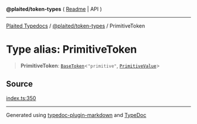 **@plaited/token-types** ( [Readme](../README.md) \| API )

***

[Plaited Typedocs](../../../modules.md) / [@plaited/token-types](../modules.md) / PrimitiveToken

# Type alias: PrimitiveToken

> **PrimitiveToken**: [`BaseToken`](BaseToken.md)\<`"primitive"`, [`PrimitiveValue`](PrimitiveValue.md)\>

## Source

[index.ts:350](https://github.com/plaited/plaited/blob/0d4801d/libs/token-types/src/index.ts#L350)

***

Generated using [typedoc-plugin-markdown](https://www.npmjs.com/package/typedoc-plugin-markdown) and [TypeDoc](https://typedoc.org/)

